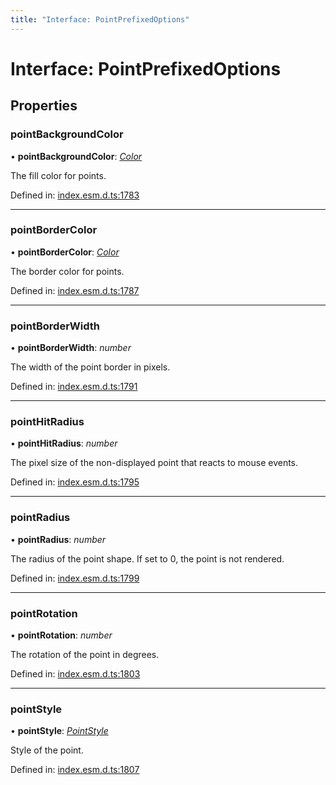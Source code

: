 ```yaml
---
title: "Interface: PointPrefixedOptions"
---
```


# Interface: PointPrefixedOptions

## Properties

### pointBackgroundColor

• **pointBackgroundColor**: [*Color*](../README.md#color)

The fill color for points.

Defined in: [index.esm.d.ts:1783](https://github.com/chartjs/Chart.js/blob/b319f2cf/types/index.esm.d.ts#L1783)

___

### pointBorderColor

• **pointBorderColor**: [*Color*](../README.md#color)

The border color for points.

Defined in: [index.esm.d.ts:1787](https://github.com/chartjs/Chart.js/blob/b319f2cf/types/index.esm.d.ts#L1787)

___

### pointBorderWidth

• **pointBorderWidth**: *number*

The width of the point border in pixels.

Defined in: [index.esm.d.ts:1791](https://github.com/chartjs/Chart.js/blob/b319f2cf/types/index.esm.d.ts#L1791)

___

### pointHitRadius

• **pointHitRadius**: *number*

The pixel size of the non-displayed point that reacts to mouse events.

Defined in: [index.esm.d.ts:1795](https://github.com/chartjs/Chart.js/blob/b319f2cf/types/index.esm.d.ts#L1795)

___

### pointRadius

• **pointRadius**: *number*

The radius of the point shape. If set to 0, the point is not rendered.

Defined in: [index.esm.d.ts:1799](https://github.com/chartjs/Chart.js/blob/b319f2cf/types/index.esm.d.ts#L1799)

___

### pointRotation

• **pointRotation**: *number*

The rotation of the point in degrees.

Defined in: [index.esm.d.ts:1803](https://github.com/chartjs/Chart.js/blob/b319f2cf/types/index.esm.d.ts#L1803)

___

### pointStyle

• **pointStyle**: [*PointStyle*](../README.md#pointstyle)

Style of the point.

Defined in: [index.esm.d.ts:1807](https://github.com/chartjs/Chart.js/blob/b319f2cf/types/index.esm.d.ts#L1807)
